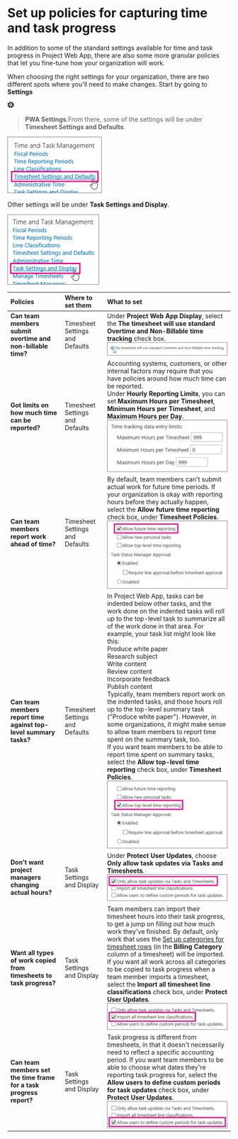 
# Set up policies for capturing time and task progress

In addition to some of the standard settings available for time and task progress in Project Web App, there are also some more granular policies that let you fine-tune how your organization will work.
  
    
    

When choosing the right settings for your organization, there are two different spots where you'll need to make changes. Start by going to **Settings**
  
    
    
![Settings icon](images/22ecb306-849a-4d04-8885-fe49ec9df8ce.png)
  
    
    
 > **PWA Settings**.From there, some of the settings will be under **Timesheet Settings and Defaults**.
  
    
    
![Timesheet Settings and Defaults](images/4b39ea36-c7ed-4dd4-aece-56f4e959af2a.png)
  
    
    
Other settings will be under **Task Settings and Display**.
  
    
    
![Task Settings and Display](images/5306f2b4-bfa5-4c30-a91f-c785d5e90157.png)
  
    
    

  
    
    


|**Policies**|**Where to set them**|**What to set**|
|:-----|:-----|:-----|
|**Can team members submit overtime and non-billable time?** <br/> |Timesheet Settings and Defaults  <br/> |Under **Project Web App Display**, select the **The timesheet will use standard Overtime and Non-Billable time tracking** check box. <br/> ![The timesheet will use standard Overtime and Non-Billable time tracking](images/7de8e96c-ff3c-40a1-8551-1a6437de0270.png)|
|**Got limits on how much time can be reported?** <br/> |Timesheet Settings and Defaults  <br/> |Accounting systems, customers, or other internal factors may require that you have policies around how much time can be reported.  <br/> Under **Hourly Reporting Limits**, you can set **Maximum Hours per Timesheet**, **Minimum Hours per Timesheet**, and **Maximum Hours per Day**.  <br/> ![Time tracking data entry limits](images/3e6aa8b1-768f-4241-bf0b-803e3554f7fe.png)|
|**Can team members report work ahead of time?** <br/> |Timesheet Settings and Defaults  <br/> |By default, team members can't submit actual work for future time periods. If your organization is okay with reporting hours before they actually happen, select the **Allow future time reporting** check box, under **Timesheet Policies**.  <br/> ![Allow future time reporting](images/1c0a7492-78ff-4636-ada4-8eff602d02e6.png)|
|**Can team members report time against top-level summary tasks?** <br/> |Timesheet Settings and Defaults  <br/> | In Project Web App, tasks can be indented below other tasks, and the work done on the indented tasks will roll up to the top-level task to summarize all of the work done in that area. For example, your task list might look like this: <br/>  Produce white paper <br/>  Research subject <br/>  Write content <br/>  Review content <br/>  Incorporate feedback <br/>  Publish content <br/>  Typically, team members report work on the indented tasks, and those hours roll up to the top-level summary task ("Produce white paper"). However, in some organizations, it might make sense to allow team members to report time spent on the summary task, too. <br/>  If you want team members to be able to report time spent on summary tasks, select the **Allow top-level time reporting** check box, under **Timesheet Policies**.  <br/> ![Allow top-level time reporting](images/01640bc6-1975-4698-9fe2-68674415d7a9.png)|
|**Don't want project managers changing actual hours?** <br/> |Task Settings and Display  <br/> |Under **Protect User Updates**, choose **Only allow task updates via Tasks and Timesheets**.  <br/> ![Only allow task updates via Tasks and Timesheets](images/6c1194ca-3336-4720-860a-aff05307a839.png)|
|**Want all types of work copied from timesheets to task progress?** <br/> |Task Settings and Display  <br/> |Team members can import their timesheet hours into their task progress, to get a jump on filling out how much work they've finished. By default, only work that uses the  [Set up categories for timesheet rows](7e70ec99-927c-4fe0-a94d-c66f6451e497.md) (in the **Billing Category** column of a timesheet) will be imported. <br/> If you want all work across all categories to be copied to task progress when a team member imports a timesheet, select the **Import all timesheet line classifications** check box, under **Protect User Updates**.  <br/> ![Import all timesheet line classifications](images/257545a0-3b09-4f17-a011-44947b6c665e.png)|
|**Can team members set the time frame for a task progress report?** <br/> |Task Settings and Display  <br/> |Task progress is different from timesheets, in that it doesn't necessarily need to reflect a specific accounting period. If you want team members to be able to choose what dates they're reporting task progress for, select the **Allow users to define custom periods for task updates** check box, under **Protect User Updates**.  <br/> ![Allow users to define custom periods for task updates](images/d40ec644-2c60-4254-88ce-2964c3bf3bef.png)|
   
